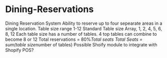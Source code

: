 # Dining-Reservations
Dining Reservation System
Ability to reserve up to four sepearate areas in a single location.
Table size range 1-12
Standard Table size Array, 1, 2, 4, 5, 6, 8, 12
Each table size has a number of tables. 
4 top tables can combine to become 8 or 12
Total reservations = 80%*Total seats
Total Seats = sum(table size*number of tables)
Possible Shoify module to integrate with Shopify POS?
